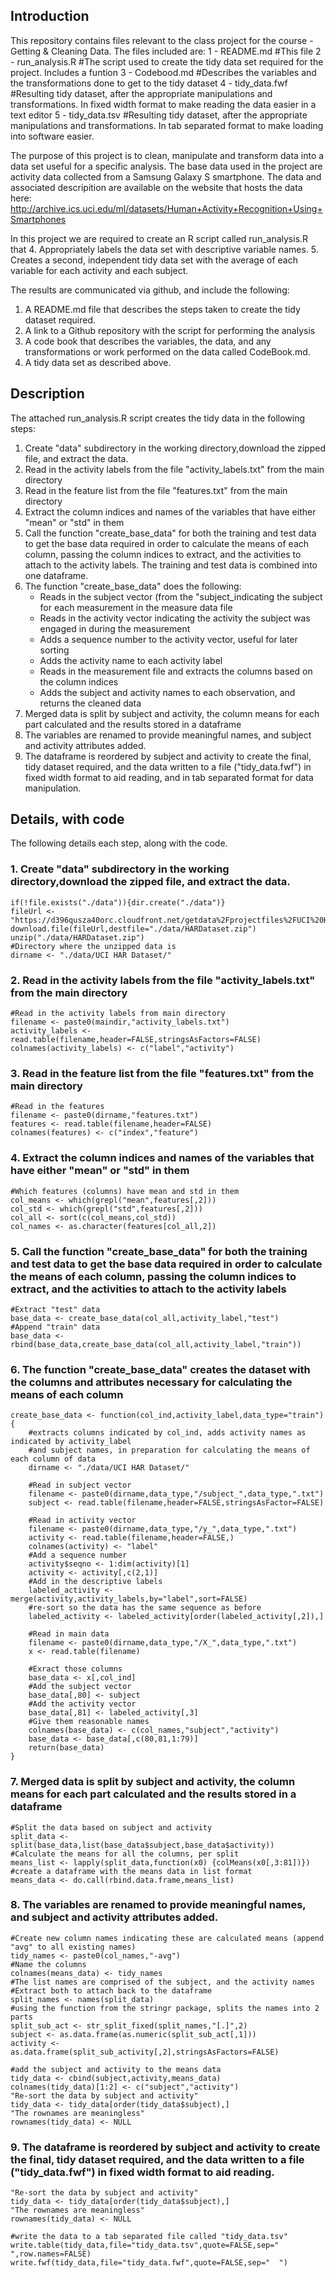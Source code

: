 Introduction
--------------------------------------------------------
This repository contains files relevant to the class project for the course - Getting & Cleaning Data.
The files included are:
1 - README.md #This file
2 - run_analysis.R #The script used to create the tidy data set required for the project. Includes a funtion
3 - Codebood.md #Describes the variables and the transformations done to get to the tidy dataset
4 - tidy_data.fwf #Resulting tidy dataset, after the appropriate manipulations and transformations.  In fixed width format to make reading the data easier in a text editor
5 - tidy_data.tsv #Resulting tidy dataset, after the appropriate manipulations and transformations.  In tab separated format to make loading into software easier.

The purpose of this project is to clean, manipulate and transform data into a data set useful for a specific analysis.  The base data used in the project are activity data collected from a Samsung Galaxy S smartphone.  The data and associated descripition are available on the website that hosts the data here:
http://archive.ics.uci.edu/ml/datasets/Human+Activity+Recognition+Using+Smartphones

In this project we are required to create an R script called run_analysis.R that
4. Appropriately labels the data set with descriptive variable names. 
5. Creates a second, independent tidy data set with the average of each variable for each activity and each subject.

The results are communicated via github, and include the following:
1. A README.md file that describes the steps taken to create the tidy dataset required. 
2. A link to a Github repository with the script for performing the analysis
3. A code book that describes the variables, the data, and any transformations or work performed on the data called CodeBook.md.
4. A tidy data set as described above.

Description
----------------------------------------------------------
The attached run_analysis.R script creates the tidy data in the following steps:

1. Create "data" subdirectory in the working directory,download the zipped file, and extract the data.
2. Read in the activity labels from the file "activity_labels.txt" from the main directory
3. Read in the feature list from the file "features.txt" from the main directory
4. Extract the column indices and names of the variables that have either "mean" or "std" in them
5. Call the function "create_base_data" for both the training and test data to get the base data required in order to calculate the means of each column, passing the column indices to extract, and the activities to attach to the activity labels.  The training and test data is combined into one dataframe. 
6. The function "create_base_data" does the following:
    * Reads in the subject vector (from the "subject_indicating the subject for each measurement in the measure data file
    * Reads in the activity vector indicating the activity the subject was engaged in during the measurement
    * Adds a sequence number to the activity vector, useful for later sorting
    * Adds the activity name to each activity label
    * Reads in the measurement file and extracts the columns based on the column indices
    * Adds the subject and activity names to each observation, and returns the cleaned data
7. Merged data is split by subject and activity, the column means for each part calculated and the results stored in a dataframe
8. The variables are renamed to provide meaningful names, and subject and activity attributes added.
9. The dataframe is reordered by subject and activity to create the final, tidy dataset required, and the data written to a file ("tidy_data.fwf") in fixed width format to aid reading, and in tab separated format for data manipulation.


Details, with code
--------------------------------------------------------------------------
The following details each step, along with the code.

### 1. Create "data" subdirectory in the working directory,download the zipped file, and extract the data.
```
if(!file.exists("./data")){dir.create("./data")}
fileUrl <- "https://d396qusza40orc.cloudfront.net/getdata%2Fprojectfiles%2FUCI%20HAR%20Dataset.zip"
download.file(fileUrl,destfile="./data/HARDataset.zip")
unzip("./data/HARDataset.zip")
#Directory where the unzipped data is
dirname <- "./data/UCI HAR Dataset/"
```

### 2. Read in the activity labels from the file "activity_labels.txt" from the main directory
```
#Read in the activity labels from main directory
filename <- paste0(maindir,"activity_labels.txt")
activity_labels <- read.table(filename,header=FALSE,stringsAsFactors=FALSE)
colnames(activity_labels) <- c("label","activity")
```

### 3. Read in the feature list from the file "features.txt" from the main directory
```
#Read in the features
filename <- paste0(dirname,"features.txt")
features <- read.table(filename,header=FALSE)
colnames(features) <- c("index","feature")
```

### 4. Extract the column indices and names of the variables that have either "mean" or "std" in them
```
#Which features (columns) have mean and std in them
col_means <- which(grepl("mean",features[,2]))
col_std <- which(grepl("std",features[,2]))
col_all <- sort(c(col_means,col_std))
col_names <- as.character(features[col_all,2])
```

### 5. Call the function "create_base_data" for both the training and test data to get the base data required in order to calculate the means of each column, passing the column indices to extract, and the activities to attach to the activity labels 
```
#Extract "test" data
base_data <- create_base_data(col_all,activity_label,"test")
#Append "train" data
base_data <- rbind(base_data,create_base_data(col_all,activity_label,"train"))
```

### 6. The function "create_base_data" creates the dataset with the columns and attributes necessary for calculating the means of each column
```
create_base_data <- function(col_ind,activity_label,data_type="train") {
    #extracts columns indicated by col_ind, adds activity names as indicated by activity_label
    #and subject names, in preparation for calculating the means of each column of data
    dirname <- "./data/UCI HAR Dataset/"
        
    #Read in subject vector
    filename <- paste0(dirname,data_type,"/subject_",data_type,".txt")
    subject <- read.table(filename,header=FALSE,stringsAsFactor=FALSE)
    
    #Read in activity vector
    filename <- paste0(dirname,data_type,"/y_",data_type,".txt")
    activity <- read.table(filename,header=FALSE,)
    colnames(activity) <- "label"
    #Add a sequence number
    activity$seqno <- 1:dim(activity)[1]
    activity <- activity[,c(2,1)]
    #Add in the descriptive labels
    labeled_activity <- merge(activity,activity_labels,by="label",sort=FALSE)
    #re-sort so the data has the same sequence as before
    labeled_activity <- labeled_activity[order(labeled_activity[,2]),]
    
    #Read in main data
    filename <- paste0(dirname,data_type,"/X_",data_type,".txt")
    x <- read.table(filename)
    
    #Exract those columns
    base_data <- x[,col_ind]
    #Add the subject vector
    base_data[,80] <- subject
    #Add the activity vector
    base_data[,81] <- labeled_activity[,3]
    #Give them reasonable names
    colnames(base_data) <- c(col_names,"subject","activity")
    base_data <- base_data[,c(80,81,1:79)]
    return(base_data)
}

```

### 7. Merged data is split by subject and activity, the column means for each part calculated and the results stored in a dataframe
```
#Split the data based on subject and activity
split_data <- split(base_data,list(base_data$subject,base_data$activity))
#Calculate the means for all the columns, per split
means_list <- lapply(split_data,function(x0) {colMeans(x0[,3:81])})
#create a dataframe with the means data in list format
means_data <- do.call(rbind.data.frame,means_list)
```

### 8. The variables are renamed to provide meaningful names, and subject and activity attributes added.
```
#Create new column names indicating these are calculated means (append "avg" to all existing names)
tidy_names <- paste0(col_names,"-avg")
#Name the columns
colnames(means_data) <- tidy_names
#The list names are comprised of the subject, and the activity names
#Extract both to attach back to the dataframe
split_names <- names(split_data)
#using the function from the stringr package, splits the names into 2 parts
split_sub_act <- str_split_fixed(split_names,"[.]",2)
subject <- as.data.frame(as.numeric(split_sub_act[,1]))
activity <- as.data.frame(split_sub_activity[,2],stringsAsFactors=FALSE)
    
#add the subject and activity to the means data
tidy_data <- cbind(subject,activity,means_data)
colnames(tidy_data)[1:2] <- c("subject","activity")    
"Re-sort the data by subject and activity"
tidy_data <- tidy_data[order(tidy_data$subject),]
"The rownames are meaningless"
rownames(tidy_data) <- NULL
```

### 9. The dataframe is reordered by subject and activity to create the final, tidy dataset required, and the data written to a file ("tidy_data.fwf") in fixed width format to aid reading.
```
"Re-sort the data by subject and activity"
tidy_data <- tidy_data[order(tidy_data$subject),]
"The rownames are meaningless"
rownames(tidy_data) <- NULL

#write the data to a tab separated file called "tidy_data.tsv"
write.table(tidy_data,file="tidy_data.tsv",quote=FALSE,sep=" ",row.names=FALSE)
write.fwf(tidy_data,file="tidy_data.fwf",quote=FALSE,sep="  ")

```
